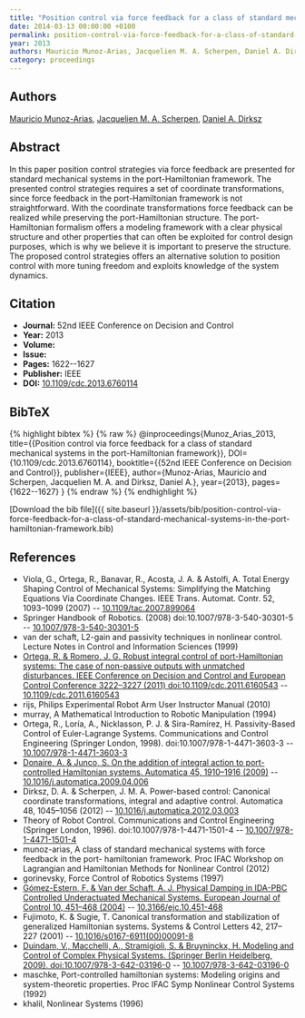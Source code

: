 ```yaml
---
title: "Position control via force feedback for a class of standard mechanical systems in the port-Hamiltonian framework"
date: 2014-03-13 00:00:00 +0100
permalink: position-control-via-force-feedback-for-a-class-of-standard-mechanical-systems-in-the-port-hamiltonian-framework
year: 2013
authors: Mauricio Munoz-Arias, Jacquelien M. A. Scherpen, Daniel A. Dirksz
category: proceedings
---
```

 
## Authors
[Mauricio Munoz-Arias](authors/mauricio-munoz-arias), [Jacquelien M. A. Scherpen](authors/jacquelien-m-a-scherpen), [Daniel A. Dirksz](authors/daniel-a-dirksz)
 
## Abstract
In this paper position control strategies via force feedback are presented for standard mechanical systems in the port-Hamiltonian framework. The presented control strategies requires a set of coordinate transformations, since force feedback in the port-Hamiltonian framework is not straightforward. With the coordinate transformations force feedback can be realized while preserving the port-Hamiltonian structure. The port-Hamiltonian formalism offers a modeling framework with a clear physical structure and other properties that can often be exploited for control design purposes, which is why we believe it is important to preserve the structure. The proposed control strategies offers an alternative solution to position control with more tuning freedom and exploits knowledge of the system dynamics.
 
## Citation
- **Journal:** 52nd IEEE Conference on Decision and Control
- **Year:** 2013
- **Volume:** 
- **Issue:** 
- **Pages:** 1622--1627
- **Publisher:** IEEE
- **DOI:** [10.1109/cdc.2013.6760114](https://doi.org/10.1109/cdc.2013.6760114)
 
## BibTeX
{% highlight bibtex %}
{% raw %}
@inproceedings{Munoz_Arias_2013,
  title={{Position control via force feedback for a class of standard mechanical systems in the port-Hamiltonian framework}},
  DOI={10.1109/cdc.2013.6760114},
  booktitle={{52nd IEEE Conference on Decision and Control}},
  publisher={IEEE},
  author={Munoz-Arias, Mauricio and Scherpen, Jacquelien M. A. and Dirksz, Daniel A.},
  year={2013},
  pages={1622--1627}
}
{% endraw %}
{% endhighlight %}
 
[Download the bib file]({{ site.baseurl }}/assets/bib/position-control-via-force-feedback-for-a-class-of-standard-mechanical-systems-in-the-port-hamiltonian-framework.bib)
 
## References
- Viola, G., Ortega, R., Banavar, R., Acosta, J. A. & Astolfi, A. Total Energy Shaping Control of Mechanical Systems: Simplifying the Matching Equations Via Coordinate Changes. IEEE Trans. Automat. Contr. 52, 1093–1099 (2007) -- [10.1109/tac.2007.899064](https://doi.org/10.1109/tac.2007.899064)
- Springer Handbook of Robotics. (2008) doi:10.1007/978-3-540-30301-5 -- [10.1007/978-3-540-30301-5](https://doi.org/10.1007/978-3-540-30301-5)
- van der schaft, L2-gain and passivity techniques in nonlinear control. Lecture Notes in Control and Information Sciences (1999)
- [Ortega, R. & Romero, J. G. Robust integral control of port-Hamiltonian systems: The case of non-passive outputs with unmatched disturbances. IEEE Conference on Decision and Control and European Control Conference 3222–3227 (2011) doi:10.1109/cdc.2011.6160543](robust-integral-control-of-port-hamiltonian-systems-the-case-of-non-passive-outputs-with-unmatched-disturbances0) -- [10.1109/cdc.2011.6160543](https://doi.org/10.1109/cdc.2011.6160543)
- rijs, Philips Experimental Robot Arm User Instructor Manual (2010)
- murray, A Mathematical Introduction to Robotic Manipulation (1994)
- Ortega, R., Loría, A., Nicklasson, P. J. & Sira-Ramírez, H. Passivity-Based Control of Euler-Lagrange Systems. Communications and Control Engineering (Springer London, 1998). doi:10.1007/978-1-4471-3603-3 -- [10.1007/978-1-4471-3603-3](https://doi.org/10.1007/978-1-4471-3603-3)
- [Donaire, A. & Junco, S. On the addition of integral action to port-controlled Hamiltonian systems. Automatica 45, 1910–1916 (2009)](on-the-addition-of-integral-action-to-port-controlled-hamiltonian-systems) -- [10.1016/j.automatica.2009.04.006](https://doi.org/10.1016/j.automatica.2009.04.006)
- Dirksz, D. A. & Scherpen, J. M. A. Power-based control: Canonical coordinate transformations, integral and adaptive control. Automatica 48, 1045–1056 (2012) -- [10.1016/j.automatica.2012.03.003](https://doi.org/10.1016/j.automatica.2012.03.003)
- Theory of Robot Control. Communications and Control Engineering (Springer London, 1996). doi:10.1007/978-1-4471-1501-4 -- [10.1007/978-1-4471-1501-4](https://doi.org/10.1007/978-1-4471-1501-4)
- munoz-arias, A class of standard mechanical systems with force feedback in the port- hamiltonian framework. Proc IFAC Workshop on Lagrangian and Hamiltonian Methods for Nonlinear Control (2012)
- gorinevsky, Force Control of Robotics Systems (1997)
- [Gómez-Estern, F. & Van der Schaft, A. J. Physical Damping in IDA-PBC Controlled Underactuated Mechanical Systems. European Journal of Control 10, 451–468 (2004)](physical-damping-in-ida-pbc-controlled-underactuated-mechanical-systems) -- [10.3166/ejc.10.451-468](https://doi.org/10.3166/ejc.10.451-468)
- Fujimoto, K. & Sugie, T. Canonical transformation and stabilization of generalized Hamiltonian systems. Systems &amp; Control Letters 42, 217–227 (2001) -- [10.1016/s0167-6911(00)00091-8](https://doi.org/10.1016/s0167-6911(00)00091-8)
- [Duindam, V., Macchelli, A., Stramigioli, S. & Bruyninckx, H. Modeling and Control of Complex Physical Systems. (Springer Berlin Heidelberg, 2009). doi:10.1007/978-3-642-03196-0](modeling-and-control-of-complex-physical-systems) -- [10.1007/978-3-642-03196-0](https://doi.org/10.1007/978-3-642-03196-0)
- maschke, Port-controlled hamiltonian systems: Modeling origins and system-theoretic properties. Proc IFAC Symp Nonlinear Control Systems (1992)
- khalil, Nonlinear Systems (1996)

